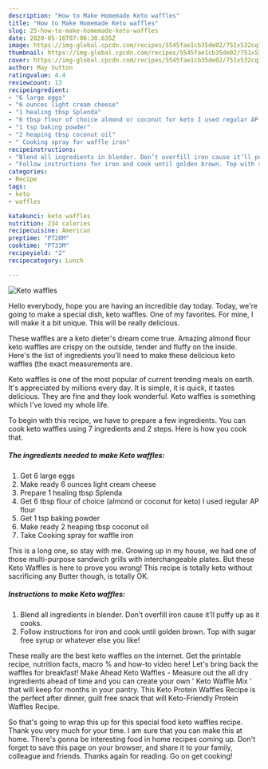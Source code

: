 ```yaml
---
description: "How to Make Homemade Keto waffles"
title: "How to Make Homemade Keto waffles"
slug: 25-how-to-make-homemade-keto-waffles
date: 2020-05-16T07:06:38.635Z
image: https://img-global.cpcdn.com/recipes/5545fae1cb35de02/751x532cq70/keto-waffles-recipe-main-photo.jpg
thumbnail: https://img-global.cpcdn.com/recipes/5545fae1cb35de02/751x532cq70/keto-waffles-recipe-main-photo.jpg
cover: https://img-global.cpcdn.com/recipes/5545fae1cb35de02/751x532cq70/keto-waffles-recipe-main-photo.jpg
author: May Sutton
ratingvalue: 4.4
reviewcount: 13
recipeingredient:
- "6 large eggs"
- "6 ounces light cream cheese"
- "1 healing tbsp Splenda"
- "6 tbsp flour of choice almond or coconut for keto I used regular AP flour"
- "1 tsp baking powder"
- "2 heaping tbsp coconut oil"
- " Cooking spray for waffle iron"
recipeinstructions:
- "Blend all ingredients in blender. Don’t overfill iron cause it’ll puffy up as it cooks."
- "Follow instructions for iron and cook until golden brown. Top with sugar free syrup or whatever else you like!"
categories:
- Recipe
tags:
- keto
- waffles

katakunci: keto waffles 
nutrition: 234 calories
recipecuisine: American
preptime: "PT28M"
cooktime: "PT33M"
recipeyield: "2"
recipecategory: Lunch

---
```



![Keto waffles](https://img-global.cpcdn.com/recipes/5545fae1cb35de02/751x532cq70/keto-waffles-recipe-main-photo.jpg)

Hello everybody, hope you are having an incredible day today. Today, we're going to make a special dish, keto waffles. One of my favorites. For mine, I will make it a bit unique. This will be really delicious.

These waffles are a keto dieter&#39;s dream come true. Amazing almond flour keto waffles are crispy on the outside, tender and fluffy on the inside. Here&#39;s the list of ingredients you&#39;ll need to make these delicious keto waffles (the exact measurements are.

Keto waffles is one of the most popular of current trending meals on earth. It's appreciated by millions every day. It is simple, it is quick, it tastes delicious. They are fine and they look wonderful. Keto waffles is something which I've loved my whole life.


To begin with this recipe, we have to prepare a few ingredients. You can cook keto waffles using 7 ingredients and 2 steps. Here is how you cook that.

<!--inarticleads1-->

##### The ingredients needed to make Keto waffles:

1. Get 6 large eggs
1. Make ready 6 ounces light cream cheese
1. Prepare 1 healing tbsp Splenda
1. Get 6 tbsp flour of choice (almond or coconut for keto) I used regular AP flour
1. Get 1 tsp baking powder
1. Make ready 2 heaping tbsp coconut oil
1. Take  Cooking spray for waffle iron


This is a long one, so stay with me. Growing up in my house, we had one of those multi-purpose sandwich grills with interchangeable plates. But these Keto Waffles is here to prove you wrong! This recipe is totally keto without sacrificing any Butter though, is totally OK. 

<!--inarticleads2-->

##### Instructions to make Keto waffles:

1. Blend all ingredients in blender. Don’t overfill iron cause it’ll puffy up as it cooks.
1. Follow instructions for iron and cook until golden brown. Top with sugar free syrup or whatever else you like!


These really are the best keto waffles on the internet. Get the printable recipe, nutrition facts, macro % and how-to video here! Let&#39;s bring back the waffles for breakfast! Make Ahead Keto Waffles - Measure out the all dry ingredients ahead of time and you can create your own &#39; Keto Waffle Mix &#39; that will keep for months in your pantry. This Keto Protein Waffles Recipe is the perfect after dinner, guilt free snack that will Keto-Friendly Protein Waffles Recipe. 

So that's going to wrap this up for this special food keto waffles recipe. Thank you very much for your time. I am sure that you can make this at home. There's gonna be interesting food in home recipes coming up. Don't forget to save this page on your browser, and share it to your family, colleague and friends. Thanks again for reading. Go on get cooking!
